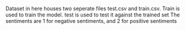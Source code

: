 Dataset in here houses two seperate files test.csv and train.csv.
Train is used to train the model. test is used to test it against the trained set
The sentiments are 1 for negative sentiments, and 2 for positive sentiments